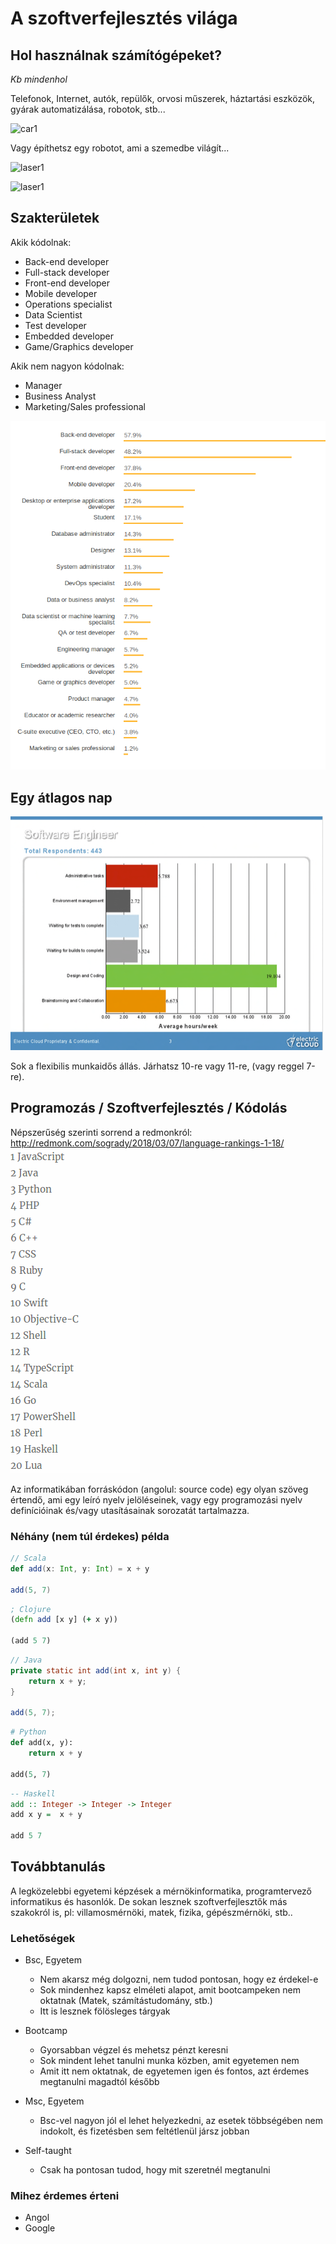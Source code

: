 # A szoftverfejlesztés világa

## Hol használnak számítógépeket?
_Kb mindenhol_

Telefonok, Internet, autók, repülők, orvosi műszerek, háztartási eszközök, gyárak automatizálása, robotok, stb...

![car1](https://hips.hearstapps.com/pop.h-cdn.co/assets/cm/15/05/640x550/54cada9a95d45_-_car-computer-01-0212-de.jpg?resize=480:*)

Vagy építhetsz egy robotot, ami a szemedbe világít...

![laser1](https://hackadaycom.files.wordpress.com/2017/04/laser-eye.png?w=800)

![laser1](https://i.giphy.com/IZ67uJUPhhkcw.gif)


## Szakterületek

Akik kódolnak:
* Back-end developer
* Full-stack developer
* Front-end developer
* Mobile developer
* Operations specialist
* Data Scientist
* Test developer
* Embedded developer
* Game/Graphics developer

Akik nem nagyon kódolnak:
* Manager
* Business Analyst
* Marketing/Sales professional

![stackoverflow](devs.png)


## Egy átlagos nap

![workday](workday.png)

Sok a flexibilis munkaidős állás. Járhatsz 10-re vagy 11-re, (vagy reggel 7-re).

## Programozás / Szoftverfejlesztés / Kódolás

Népszerűség szerinti sorrend a redmonkról:
http://redmonk.com/sogrady/2018/03/07/language-rankings-1-18/
![langs](langs.png)

Az informatikában forráskódon (angolul: source code) egy olyan szöveg értendő, ami egy leíró nyelv jelöléseinek, vagy egy programozási nyelv definícióinak és/vagy utasításainak sorozatát tartalmazza.

### Néhány (nem túl érdekes) példa
```scala
// Scala
def add(x: Int, y: Int) = x + y

add(5, 7)
```

```clojure
; Clojure
(defn add [x y] (+ x y))

(add 5 7)
```

```java
// Java
private static int add(int x, int y) {
    return x + y;
}

add(5, 7);
```

```python
# Python
def add(x, y):
    return x + y

add(5, 7)
```

```haskell
-- Haskell
add :: Integer -> Integer -> Integer
add x y =  x + y

add 5 7
```

## Továbbtanulás
A legközelebbi egyetemi képzések a mérnökinformatika, programtervező informatikus és hasonlók. De sokan lesznek szoftverfejlesztők más szakokról is, pl: villamosmérnöki, matek, fizika, gépészmérnöki, stb..

### Lehetőségek
* Bsc, Egyetem
    * Nem akarsz még dolgozni, nem tudod pontosan, hogy ez érdekel-e
    * Sok mindenhez kapsz elméleti alapot, amit bootcampeken nem oktatnak (Matek, számítástudomány, stb.)
    * Itt is lesznek fölösleges tárgyak

* Bootcamp
    * Gyorsabban végzel és mehetsz pénzt keresni
    * Sok mindent lehet tanulni munka közben, amit egyetemen nem
    * Amit itt nem oktatnak, de egyetemen igen és fontos, azt érdemes megtanulni magadtól később

* Msc, Egyetem
    * Bsc-vel nagyon jól el lehet helyezkedni, az esetek többségében nem indokolt, és fizetésben sem feltétlenül jársz jobban

* Self-taught 
    * Csak ha pontosan tudod, hogy mit szeretnél megtanulni
    

### Mihez érdemes érteni
* Angol
* Google